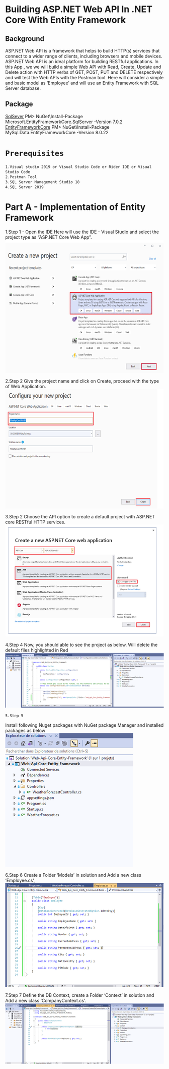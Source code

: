 # Building ASP.NET Web API In .NET Core With Entity Framework

## Background

ASP.NET Web API is a framework that helps to build HTTP(s) services that connect to a wider range of clients, 
including browsers and mobile devices.
ASP.NET Web API is an ideal platform for building RESTful applications.
In this App , we we will build a simple Web API with Read, Create, Update and Delete action with HTTP verbs 
of GET, POST, PUT and DELETE respectively and will test the Web APIs with the Postman tool.
Here will consider a simple and basic model as ‘Employee’ and will use an Entity Framework with SQL Server database.


## Package
[SqlSever](https://www.nuget.org/packages/Microsoft.EntityFrameworkCore.SqlServer)
PM> NuGet\Install-Package Microsoft.EntityFrameworkCore.SqlServer -Version 7.0.2
[EntityFrameworkCore](https://www.nuget.org/packages/Microsoft.EntityFrameworkCore.SqlServer)
PM> NuGet\Install-Package MySql.Data.EntityFrameworkCore -Version 8.0.22

# `Prerequisites`
    1.Visual studio 2019 or Visual Studio Code or Rider IDE or Visual Studio Code
    2.Postman Tool
    3.SQL Server Management Studio 18
    4.SQL Server 2019
    
# Part A - Implementation of Entity Framework

   1.Step 1 - Open the IDE
   Here will use the IDE - Visual Studio and select the project type as “ASP.NET Core Web App”.
    <img src="img-1.PNG">
    
   2.Step 2
   Give the project name and click on Create, proceed with the type of Web Application.
    <img src="img-2.PNG">
    
   3.Step 2
   Choose the API option to create a default project with ASP.NET core RESTful HTTP services.
    <img src="img-3.PNG">
    
   4.Step 4
   Now, you should able to see the project as below. Will delete the default files highlighted in Red
    <img src="img-4.PNG">
    
    5.Step 5
   Install following Nuget packages with NuGet package Manager and installed packages as below
    <img src="img-5.PNG">
	
   6.Step 6
   Create a Folder ‘Models’ in solution and Add a new class ‘Employee.cs’,
    <img src="img-6.PNG">
   
   7.Step 7
   Define the DB Context, create a Folder ‘Context’ in solution and Add a new class ‘CompanyContext.cs’.
    <img src="img-7.PNG">